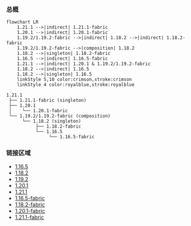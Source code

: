### 总概

```mermaid
flowchart LR
    1.21.1 -->|indirect| 1.21.1-fabric
    1.20.1 -->|indirect| 1.20.1-fabric
    1.19.2/1.19.2-fabric -->|indirect| 1.18.2 -->|indirect| 1.18.2-fabric
    1.19.2/1.19.2-fabric -->|composition| 1.18.2
    1.18.2 -->|singleton| 1.18.2-fabric
    1.16.5 -->|indirect| 1.16.5-fabric
    1.21.1 -->|indirect| 1.20.1 & 1.19.2/1.19.2-fabric
    1.18.2 -->|indirect| 1.16.5
    1.18.2 -->|singleton| 1.16.5
    linkStyle 5,10 color:crimson,stroke:crimson
    linkStyle 4 color:royalblue,stroke:royalblue
```

```
1.21.1
 ├── 1.21.1-fabric (singleton)
 ├── 1.20.1
 │    └── 1.20.1-fabric
 └── 1.19.2/1.19.2-fabric (composition)
      └── 1.18.2 (singleton)
           ├── 1.18.2-fabric
           └── 1.16.5
                └── 1.16.5-fabric
```

### 链接区域

- [1.16.5](/projects/1.16/assets/macaws-roofs/mcwroofs)
- [1.18.2](/projects/1.18/assets/macaws-roofs/mcwroofs)
- [1.19.2](/projects/1.19/assets/macaws-roofs/mcwroofs)
- [1.20.1](/projects/1.20/assets/macaws-roofs/mcwroofs)
- [1.21.1](/projects/1.21/assets/macaws-roofs/mcwroofs)
- [1.16.5-fabric](/projects/1.16-fabric/assets/macaws-roofs/mcwroofs)
- [1.18.2-fabric](/projects/1.18-fabric/assets/macaws-roofs/mcwroofs)
- [1.20.1-fabric](/projects/1.20-fabric/assets/macaws-roofs/mcwroofs)
- [1.21.1-fabric](/projects/1.21-fabric/assets/macaws-roofs/mcwroofs)